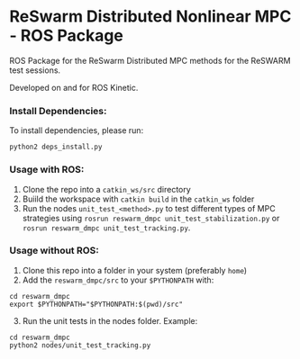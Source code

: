 # ReSwarm Distributed Nonlinear MPC - ROS Package
ROS Package for the ReSwarm Distributed MPC methods for the ReSWARM test sessions. 

Developed on and for ROS Kinetic.

### Install Dependencies:
To install dependencies, please run:
```
python2 deps_install.py
```

### Usage with ROS:
1. Clone the repo into a `catkin_ws/src` directory 
2. Buiild the workspace with `catkin build` in the `catkin_ws` folder
3. Run the nodes `unit_test_<method>.py` to test different types of MPC strategies using `rosrun reswarm_dmpc unit_test_stabilization.py` or `rosrun reswarm_dmpc unit_test_tracking.py`. 

### Usage without ROS:
1. Clone this repo into a folder in your system (preferably `home`)
2. Add the `reswarm_dmpc/src` to your `$PYTHONPATH` with:
```
cd reswarm_dmpc
export $PYTHONPATH="$PYTHONPATH:$(pwd)/src"
```
3. Run the unit tests in the nodes folder. Example:
```
cd reswarm_dmpc
python2 nodes/unit_test_tracking.py
```